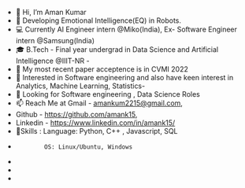 - 👋 Hi, I’m Aman Kumar
- 🌱 Developing Emotional Intelligence(EQ) in Robots.
- 💻 Currently AI Engineer intern @Miko(India), Ex- Software Engineer intern @Samsung(India)
- 🎓 B.Tech - Final year undergrad in Data Science and Artificial Intelligence @IIIT-NR - 
- 📄 My most recent paper acceptence is in CVMI 2022
- 👀 Interested in Software engineering and also have keen interest in Analytics, Machine Learning, Statistics- 
- 💞️ Looking for Software engineering , Data Science Roles
- 📫 Reach Me at Gmail - amankum2215@gmail.com, 
- Github - https://github.com/amank15, 
- Linkedin - https://www.linkedin.com/in/amank15/
- 📄Skills : Language: Python, C++ , Javascript, SQL     
-             OS: Linux/Ubuntu, Windows  
-             
-              
-    

<!---
amank15/amank15 is a ✨ special ✨ repository because its `README.md` (this file) appears on your GitHub profile.
You can click the Preview link to take a look at your changes.
--->
